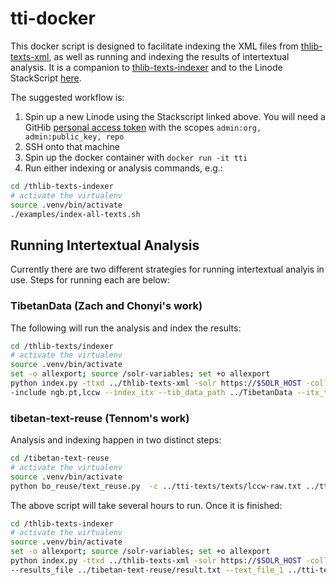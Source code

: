 # tti-docker

This docker script is designed to facilitate indexing the XML files from [thlib-texts-xml](https://github.com/thl/thlib-texts-xml),
as well as running and indexing the results of intertextual analysis. It is a companion to [thlib-texts-indexer](https://github.com/thl/thlib-texts-indexer)
and to the Linode StackScript [here](https://cloud.linode.com/stackscripts/863226).

The suggested workflow is:
1) Spin up a new Linode using the Stackscript linked above. You will need a GitHib [personal access token](https://docs.github.com/en/github/authenticating-to-github/keeping-your-account-and-data-secure/creating-a-personal-access-token) with the scopes `admin:org, admin:public_key, repo`
2) SSH onto that machine
3) Spin up the docker container with `docker run -it tti`
4) Run either indexing or analysis commands, e.g.:
```bash
cd /thlib-texts-indexer
# activate the virtualenv
source .venv/bin/activate
./examples/index-all-texts.sh
```

## Running Intertextual Analysis

Currently there are two different strategies for running intertextual analyis in use. Steps for running each are below:

### TibetanData (Zach and Chonyi's work)

The following will run the analysis and index the results:

```bash
cd /thlib-texts/indexer
# activate the virtualenv
source .venv/bin/activate
set -o allexport; source /solr-variables; set +o allexport
python index.py -ttxd ../thlib-texts-xml -solr https://$SOLR_HOST -coll $SOLR_CORE -saxon ./saxon-8.jar --solr_auth $SOLR_USER:$SOLR_PASS\
-include ngb.pt,lccw --index_itx --tib_data_path ../TibetanData --itx_type itx
```

### tibetan-text-reuse (Tennom's work)

Analysis and indexing happen in two distinct steps:

```bash
cd /tibetan-text-reuse
# activate the virtualenv
source .venv/bin/activate
python bo_reuse/text_reuse.py  -c ../tti-texts/texts/lccw-raw.txt ../tti-texts/texts/ngb.pt-raw.txt -d . -o result.txt
```

The above script will take several hours to run. Once it is finished:

```bash
cd /thlib-texts-indexer
# activate the virtualenv
source .venv/bin/activate
set -o allexport; source /solr-variables; set +o allexport
python index.py -ttxd ../thlib-texts-xml -solr https://$SOLR_HOST -coll $SOLR_CORE -saxon ./saxon-8.jar --solr_auth $SOLR_USER:$SOLR_PASS\
--results_file ../tibetan-text-reuse/result.txt --text_file_1 ../tti-texts/texts/lccw.txt --text_file_2 ../tti-texts/texts/ngb.pt.txt --itx_type itx2
```
